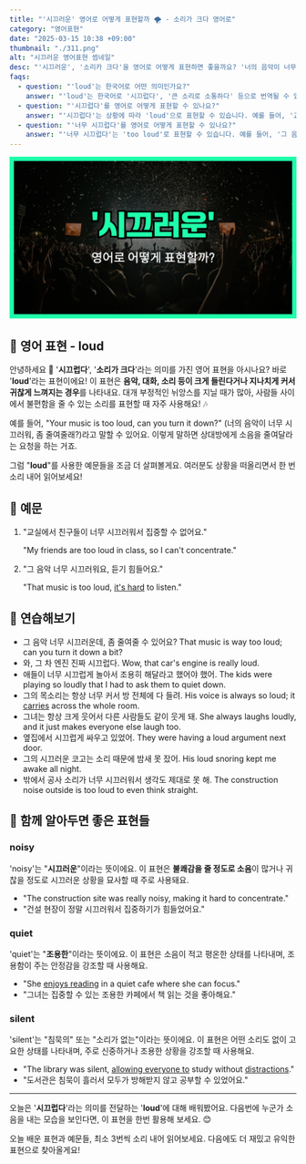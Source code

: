 ```yaml
---
title: "'시끄러운' 영어로 어떻게 표현할까 🌪️ - 소리가 크다 영어로"
category: "영어표현"
date: "2025-03-15 10:38 +09:00"
thumbnail: "./311.png"
alt: "시끄러운 영어표현 썸네일"
desc: "'시끄러운', '소리카 크다'을 영어로 어떻게 표현하면 좋을까요? '너의 음악이 너무 시끄러워, 좀 줄여줄래?'처럼 소음에 대해 이야기할 때 사용할 수 있는 표현을 배워봅시다. 다양한 예문을 통해서 연습하고 본인의 표현으로 만들어 보세요."
faqs:
  - question: "'loud'는 한국어로 어떤 의미인가요?"
    answer: "'loud'는 한국어로 '시끄럽다', '큰 소리로 소통하다' 등으로 번역될 수 있습니다. 일반적으로 불편함을 줄 수 있는 소리를 표현할 때 사용해요."
  - question: "'시끄럽다'를 영어로 어떻게 표현할 수 있나요?"
    answer: "'시끄럽다'는 상황에 따라 'loud'으로 표현할 수 있습니다. 예를 들어, '교실에서 친구들이 너무 시끄러워서 집중할 수 없어요.'는 'My friends are too loud in class, so I can't concentrate.'로 말할 수 있습니다."
  - question: "'너무 시끄럽다'를 영어로 어떻게 표현할 수 있나요?"
    answer: "'너무 시끄럽다'는 'too loud'로 표현할 수 있습니다. 예를 들어, '그 음악 너무 시끄러워요, 듣기 힘들어요.'는 'That music is too loud, it's hard to listen.'로 말할 수 있습니다."
---
```


![시끄러운 영어표현 썸네일](./311.png)

## 🌟 영어 표현 - loud

안녕하세요 👋 '**시끄럽다**', '**소리가 크다**'라는 의미를 가진 영어 표현을 아시나요? 바로 '**loud**'라는 표현이에요! 이 표현은 **음악, 대화, 소리 등이 크게 들린다거나 지나치게 커서 귀찮게 느껴지는 경우**를 나타내요. 대개 부정적인 뉘앙스를 지닐 때가 많아, 사람들 사이에서 불편함을 줄 수 있는 소리를 표현할 때 자주 사용해요! 🎶

예를 들어, "Your music is too loud, can you turn it down?" (너의 음악이 너무 시끄러워, 좀 줄여줄래?)라고 말할 수 있어요. 이렇게 말하면 상대방에게 소음을 줄여달라는 요청을 하는 거죠.

그럼 "**loud**"를 사용한 예문들을 조금 더 살펴볼게요. 여러분도 상황을 떠올리면서 한 번 소리 내어 읽어보세요!

## 📖 예문

1. "교실에서 친구들이 너무 시끄러워서 집중할 수 없어요."

   "My friends are too loud in class, so I can't concentrate."

2. "그 음악 너무 시끄러워요, 듣기 힘들어요."

   "That music is too loud, [it's hard](/blog/in-english/111.hard-to/) to listen."

## 💬 연습해보기

<ul data-interactive-list>
  <li data-interactive-item>
    <span data-toggler>그 음악 너무 시끄러운데, 좀 줄여줄 수 있어요?</span>
    <span data-answer>That music is way too loud; can you turn it down a bit?</span>
  </li>
  <li data-interactive-item>
    <span data-toggler>와, 그 차 엔진 진짜 시끄럽다.</span>
    <span data-answer>Wow, that car's engine is really loud.</span>
  </li>
  <li data-interactive-item>
    <span data-toggler>애들이 너무 시끄럽게 놀아서 조용히 해달라고 했어야 했어.</span>
    <span data-answer>The kids were playing so loudly that I had to ask them to quiet down.</span>
  </li>
  <li data-interactive-item>
    <span data-toggler>그의 목소리는 항상 너무 커서 방 전체에 다 들려.</span>
    <span data-answer>His voice is always so loud; it <a href="/blog/in-english/464.carry/">carries</a> across the whole room.</span>
  </li>
  <li data-interactive-item>
    <span data-toggler>그녀는 항상 크게 웃어서 다른 사람들도 같이 웃게 돼.</span>
    <span data-answer>She always laughs loudly, and it just makes everyone else laugh too.</span>
  </li>
  <li data-interactive-item>
    <span data-toggler>옆집에서 시끄럽게 싸우고 있었어.</span>
    <span data-answer>They were having a loud argument next door.</span>
  </li>
  <li data-interactive-item>
    <span data-toggler>그의 시끄러운 코고는 소리 때문에 밤새 못 잤어.</span>
    <span data-answer>His loud snoring kept me awake all night.</span>
  </li>
  <li data-interactive-item>
    <span data-toggler>밖에서 공사 소리가 너무 시끄러워서 생각도 제대로 못 해.</span>
    <span data-answer>The construction noise outside is too loud to even think straight.</span>
  </li>
</ul>

## 🤝 함께 알아두면 좋은 표현들

### noisy

'noisy'는 "**시끄러운**"이라는 뜻이에요. 이 표현은 **불쾌감을 줄 정도로 소음**이 많거나 귀찮을 정도로 시끄러운 상황을 묘사할 때 주로 사용돼요.

- "The construction site was really noisy, making it hard to concentrate."
- "건설 현장이 정말 시끄러워서 집중하기가 힘들었어요."

### quiet

'quiet'는 "**조용한**"이라는 뜻이에요. 이 표현은 소음이 적고 평온한 상태를 나타내며, 조용함이 주는 안정감을 강조할 때 사용해요.

- "She [enjoys reading](/blog/in-english/128.enjoy-ing/) in a quiet cafe where she can focus."
- "그녀는 집중할 수 있는 조용한 카페에서 책 읽는 것을 좋아해요."

### silent

'silent'는 "침묵의" 또는 "소리가 없는"이라는 뜻이에요. 이 표현은 어떤 소리도 없이 고요한 상태를 나타내며, 주로 신중하거나 조용한 상황을 강조할 때 사용해요.

- "The library was silent, [allowing everyone to](/blog/in-english/027.allow-to-do/) study without [distractions](/blog/in-english/190.distraction/)."
- "도서관은 침묵이 흘러서 모두가 방해받지 않고 공부할 수 있었어요."

---

오늘은 '**시끄럽다**'라는 의미를 전달하는 '**loud**'에 대해 배워봤어요. 다음번에 누군가 소음을 내는 모습을 보인다면, 이 표현을 한번 활용해 보세요. 😊

오늘 배운 표현과 예문들, 최소 3번씩 소리 내어 읽어보세요. 다음에도 더 재밌고 유익한 표현으로 찾아올게요!
